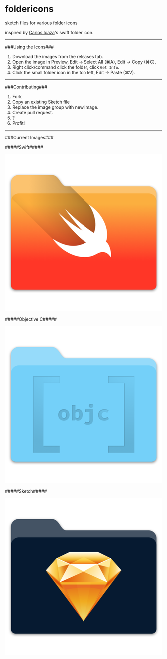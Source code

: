 foldericons
===========

sketch files for various folder icons

inspired by [Carlos Icaza](http://www.carlosicaza.com/2014/07/16/swift-folder-icon/)'s swift folder icon.

---

###Using the Icons###

1.  Download the images from the releases tab.
2.  Open the image in Preview, Edit -> Select All (⌘A), Edit -> Copy (⌘C).
3.  Right click/command click the folder, click `Get Info`.
4.  Click the small folder icon in the top left, Edit -> Paste (⌘V).

---

###Contributing###

1.	Fork
2.	Copy an existing Sketch file
3.	Replace the image group with new image.
4.	Create pull request.
5.	?
4.	Profit!

---

###Current Images###

#####Swift#####

![](https://github.com/amonshiz/foldericons/blob/master/Icons/Swift%402x.png)

#####Objective C#####

![](https://github.com/amonshiz/foldericons/blob/master/Icons/ObjectiveC%402x.png)

#####Sketch#####

![](https://github.com/amonshiz/foldericons/blob/master/Icons/Sketch%402x.png)
